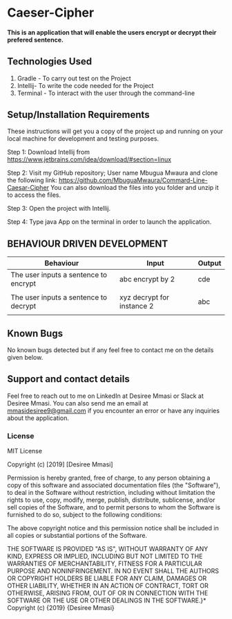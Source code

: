 # Caeser-Cipher
#### This is an application that will enable the users encrypt or decrypt their prefered sentence.
 ## Technologies Used
1. Gradle - To carry out test on the Project
2. Intellij- To write the code needed for the Project
3. Terminal - To interact with the user through the command-line

## Setup/Installation Requirements
These instructions will get you a copy of the project up and running on your local machine for development and testing purposes.

Step 1: Download Intellij from https://www.jetbrains.com/idea/download/#section=linux

Step 2: Visit my GitHub repository; User name Mbugua Mwaura and clone the following link: https://github.com/MbuguaMwaura/Commard-Line-Caesar-Cipher You can also download the files into you folder and unzip it to access the files.

Step 3: Open the project with Intellij.

Step 4: Type java App on the terminal in order to launch the application.

## BEHAVIOUR DRIVEN DEVELOPMENT

| Behaviour                              | Input                      | Output                     |
|----------------------------------------|----------------------------|----------------------------|
| The user inputs a sentence to encrypt  | abc encrypt by 2           | cde                        |
|                                        |                            |                            |
| The user inputs a sentence to decrypt  | xyz  decrypt for instance 2| abc                        |
|                                        |                            |                            |
            
## Known Bugs
No known bugs detected but if any feel free to contact me on the details given below.
 
## Support and contact details
Feel free to reach out to me on LinkedIn at Desiree Mmasi or Slack at Desiree Mmasi. You can also send me an email at mmasidesiree9@gmail.com if you encounter an error or have any inquiries about the application.

### License
MIT License

Copyright (c) [2019] [Desiree Mmasi]

Permission is hereby granted, free of charge, to any person obtaining a copy of this software and associated documentation files (the "Software"), to deal in the Software without restriction, including without limitation the rights to use, copy, modify, merge, publish, distribute, sublicense, and/or sell copies of the Software, and to permit persons to whom the Software is furnished to do so, subject to the following conditions:

The above copyright notice and this permission notice shall be included in all copies or substantial portions of the Software.

THE SOFTWARE IS PROVIDED "AS IS", WITHOUT WARRANTY OF ANY KIND, EXPRESS OR IMPLIED, INCLUDING BUT NOT LIMITED TO THE WARRANTIES OF MERCHANTABILITY, FITNESS FOR A PARTICULAR PURPOSE AND NONINFRINGEMENT. IN NO EVENT SHALL THE AUTHORS OR COPYRIGHT HOLDERS BE LIABLE FOR ANY CLAIM, DAMAGES OR OTHER LIABILITY, WHETHER IN AN ACTION OF CONTRACT, TORT OR OTHERWISE, ARISING FROM, OUT OF OR IN CONNECTION WITH THE SOFTWARE OR THE USE OR OTHER DEALINGS IN THE SOFTWARE.}* Copyright (c) {2019} {Desiree Mmasi}